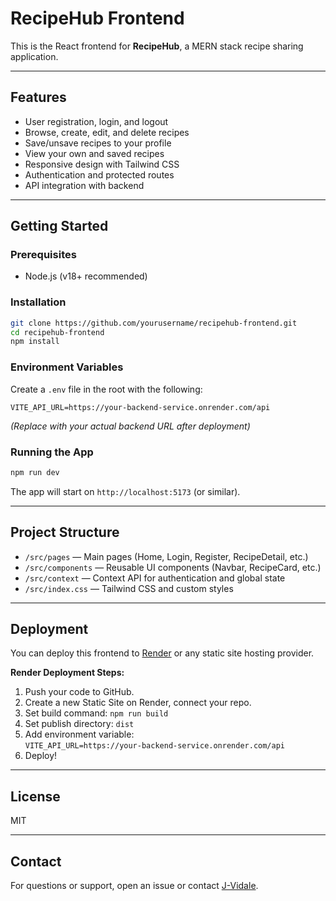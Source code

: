 # RecipeHub Frontend

This is the React frontend for **RecipeHub**, a MERN stack recipe sharing application.

---

## Features

- User registration, login, and logout
- Browse, create, edit, and delete recipes
- Save/unsave recipes to your profile
- View your own and saved recipes
- Responsive design with Tailwind CSS
- Authentication and protected routes
- API integration with backend

---

## Getting Started

### Prerequisites

- Node.js (v18+ recommended)

### Installation

```sh
git clone https://github.com/yourusername/recipehub-frontend.git
cd recipehub-frontend
npm install
```

### Environment Variables

Create a `.env` file in the root with the following:

```
VITE_API_URL=https://your-backend-service.onrender.com/api
```
*(Replace with your actual backend URL after deployment)*

### Running the App

```sh
npm run dev
```
The app will start on `http://localhost:5173` (or similar).

---

## Project Structure

- `/src/pages` — Main pages (Home, Login, Register, RecipeDetail, etc.)
- `/src/components` — Reusable UI components (Navbar, RecipeCard, etc.)
- `/src/context` — Context API for authentication and global state
- `/src/index.css` — Tailwind CSS and custom styles

---

## Deployment

You can deploy this frontend to [Render](https://render.com/) or any static site hosting provider.

**Render Deployment Steps:**
1. Push your code to GitHub.
2. Create a new Static Site on Render, connect your repo.
3. Set build command: `npm run build`
4. Set publish directory: `dist`
5. Add environment variable:  
   `VITE_API_URL=https://your-backend-service.onrender.com/api`
6. Deploy!

---

## License

MIT

---

## Contact

For questions or support, open an issue or contact [J-Vidale](https://github.com/J-Vidale).
